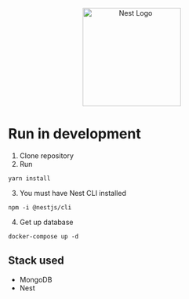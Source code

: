 <p align="center">
  <a href="http://nestjs.com/" target="blank"><img src="https://nestjs.com/img/logo-small.svg" width="200" alt="Nest Logo" /></a>
</p>

# Run in development

1. Clone repository  
2. Run
```
yarn install
```
3. You must have Nest CLI installed
```
npm -i @nestjs/cli
```
4. Get up database
```
docker-compose up -d
```


## Stack used
* MongoDB
* Nest

